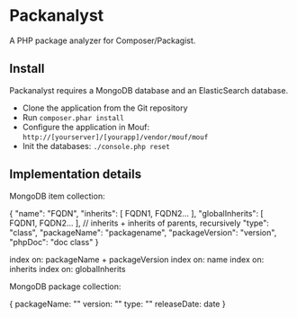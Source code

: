 Packanalyst
===========

A PHP package analyzer for Composer/Packagist.

Install
-------

Packanalyst requires a MongoDB database and an ElasticSearch database.

- Clone the application from the Git repository
- Run `composer.phar install`
- Configure the application in Mouf: `http://[yourserver]/[yourapp]/vendor/mouf/mouf`
- Init the databases: `./console.php reset`

Implementation details
----------------------

MongoDB item collection:

{
	"name": "FQDN",
	"inherits": [ FQDN1, FQDN2... ],
	"globalInherits": [ FQDN1, FQDN2... ], // inherits + inherits of parents, recursively
	"type": "class",
	"packageName": "packagename",
	"packageVersion": "version",
	"phpDoc": "doc class"
}

index on: packageName + packageVersion
index on: name
index on: inherits
index on: globalInherits

MongoDB package collection:

{
	packageName: ""
	version: ""
	type: ""
	releaseDate: date
}